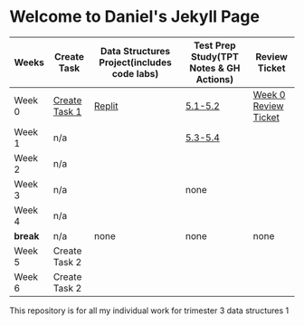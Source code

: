 # Welcome to Daniel's Jekyll Page

|Weeks|Create Task|Data Structures Project(includes code labs)|Test Prep Study(TPT Notes & GH Actions)|Review Ticket|
| - | - | - | - | - | 
|Week 0|[Create Task 1](https://danny4w.github.io/csp-tri3/Create%20Task%20Project)|[Replit](https://danny4w.github.io/csp-tri3/Data%20Structures%20Project)|[5.1-5.2](https://danny4w.github.io/csp-tri3/Test%20Prep%20Study)|[Week 0 Review Ticket](https://github.com/Danny4w/csp-tri3/issues/1)|
|Week 1|n/a|  |[5.3-5.4](https://danny4w.github.io/csp-tri3/Test%20Prep%20Study)
|Week 2|n/a|  |
|Week 3|n/a|  | none |
|Week 4|n/a|  |
|**break**| n/a | none | none | none |
|Week 5|Create Task 2|  |
|Week 6|Create Task 2|  |

This repository is for all my individual work for trimester 3 data structures 1
